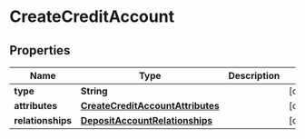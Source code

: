 # CreateCreditAccount

## Properties
Name | Type | Description | Notes
------------ | ------------- | ------------- | -------------
**type** | **String** |  |  [optional]
**attributes** | [**CreateCreditAccountAttributes**](CreateCreditAccountAttributes.md) |  |  [optional]
**relationships** | [**DepositAccountRelationships**](DepositAccountRelationships.md) |  |  [optional]

